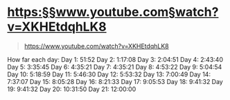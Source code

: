 
# <https:§§www.youtube.com§watch?v=XKHEtdqhLK8>
> <https://www.youtube.com/watch?v=XKHEtdqhLK8>


How far each day:
Day 1: 51:52
Day 2: 1:17:08​
Day 3: 2:04:51
Day 4: 2:43:40
Day 5: 3:35:45
Day 6: 4:35:21
Day 7: 4:35:21
Day 8: 4:53:22​
Day 9: 5:04:54​
Day 10: 5:18:59
Day 11: 5:46:30
Day 12: 5:53:32 
Day 13: 7:00:49
Day 14: 7:37:07
Day 15: 8:05:28
Day 16: 8:21:33
Day 17: 9:05:53
Day 18: 9:41:32
Day 19: 9:41:32
Day 20: 10:31:50
Day 21: 12:00:00
